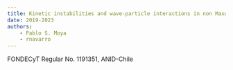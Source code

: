 ```yaml
---
title: Kinetic instabilities and wave-particle interactions in non Maxwellian plasmas. Linear, quasi-linear, and non-linear analysis
date: 2019-2023
authors:
    - Pablo S. Moya
    - rnavarro
---
```

FONDECyT Regular No. 1191351, ANID-Chile


